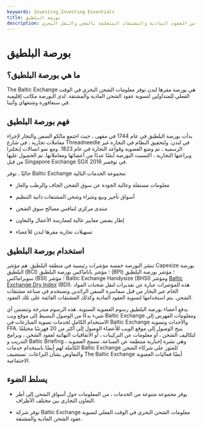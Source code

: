 ```yaml
---
keywords: Investing,Investing Essentials
title: بورصة البلطيق
description: تتعامل بورصة البلطيق مع تداول وتسوية كل من العقود المادية والمشتقات المتعلقة بالشحن والنقل البحري.
---
```


# بورصة البلطيق
## ما هي بورصة البلطيق؟

The Baltic Exchange هي بورصة مقرها لندن توفر معلومات الشحن البحري في الوقت الفعلي للمتداولين لتسوية عقود الشحن المادية والمشتقة. لدى البورصة مكاتب إقليمية في سنغافورة وشنغهاي وأثينا.

## فهم بورصة البلطيق

بدأت بورصة البلطيق في عام 1744 في مقهى ، حيث اجتمع مالكو السفن والتجار لإجراء معاملات تجارية ، في شارع Threadneedle في لندن. ولتحقيق النظام في التجارة غير الرسمية ، تم وضع العضوية وقواعد التجارة في عام 1823. ومع نمو اتصالات إنجلترا وبراعتها التجارية ، اكتسبت البورصة أيضًا عددًا من أعضائها ومعاملاتها. تم الحصول عليها من قبل Singapore Exchange SGX في نوفمبر 2016.

حاليًا ، توفر Baltic Exchange مجموعة الخدمات التالية:

- معلومات مستقلة وعالية الجودة عن سوق الشحن الجاف والرطب والغاز

- أسواق تأجير وبيع وشراء وشحن المشتقات ذاتية التنظيم

- منتدى مركزي لتنافس مصالح سوق الشحن

- إطار يضمن معايير عالية لممارسة الأعمال والتعاون

- تسهيلات تجارية مقرها لندن للأعضاء

## استخدام بورصة البلطيق

تنشر البورصة خمسة مؤشرات رئيسية في منطقة البلطيق. هم مؤشر Capesize بورصة البلطيق (BCI) ؛ مؤشر باناماكس بورصة البلطيق (BPI) ؛ مؤشر بورصة البلطيق سوبراماكس (BSI) ؛ مؤشر Baltic Exchange Handysize (BHSI) ومؤشر [Baltic Exchange Dry Index](/baltic_dry_index) (BDI). هذه المؤشرات عبارة عن تقديرات لنقل شحنات المواد الخام عبر البحار من قبل سماسرة السفن الرائدين وتستخدم في صناعة مشتقات الشحن. يتم استخدامها لتسوية العقود المادية وكذلك المشتقات القائمة على تلك العقود.

يدفع أعضاء بورصة البلطيق رسوم العضوية السنوية. هذه الرسوم متدرجة وتتضمن أي شيء بدءًا من الوصول البسيط إلى موقع ويب Baltic Exchange ومعلومات الفهرس إلى الاستخدام الكامل لخدمات تسوية المنازعات في Baltic Exchange والأحداث وتسوية FFA. يتيح الوصول إلى موقع الويب للأعضاء الوصول إلى أكثر من 20 فهرسًا مختلفًا لتكاليف الشحن ، أو معلومات عن التركيبات ، أو الاتفاقيات النهائية لعقود الشحن ، وبرامج التدريب و Baltic Briefing ، وهي نشرة إخبارية منتظمة عن الصناعة. تسمح العضوية الكاملة لهم أيضًا باستخدام خدمات Baltic Exchange للعثور على شركاء الشحن والتفاوض بشأن النزاعات. تستضيف The Baltic Exchange أيضًا فعاليات العضوية الاجتماعية.

## يسلط الضوء

- يوفر مجموعة متنوعة من الخدمات ، من المعلومات حول أسواق الشحن إلى أطر التعاون التجاري بين مختلف الأطراف.

- توفر شركة Baltic Exchange معلومات الشحن البحري في الوقت الفعلي لتسوية عقود الشحن المادية والمشتقة.

